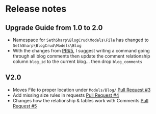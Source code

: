 # Release notes

## Upgrade Guide from 1.0 to 2.0
- Namespace for `SethSharp\BlogCrud\Models\File` has changed to `SethSharp\BlogCrud\Models\Blog`
- With the changes from [PR#5](https://github.com/SethSharp/BlogCrud/pull/5), I suggest writing a command going through all blog comments then update the comment relationship column `blog_id` to the current blog... then drop `blog_comments`

## V2.0
- Moves File to proper location under `Models/Blog/` [Pull Request #3](https://github.com/SethSharp/BlogCrud/pull/3)
- Add missing size rules in requests [Pull Request #4](https://github.com/SethSharp/BlogCrud/pull/4)
- Changes how the relationship & tables work with Comments [Pull Request #5](https://github.com/SethSharp/BlogCrud/pull/5)